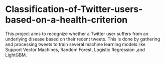 # Classification-of-Twitter-users-based-on-a-health-criterion
This project aims to recognize whether a Twitter user suffers from an underlying disease based on their recent tweets.
This is done by gathering and processing tweets to train several machine learning models like Support Vector Machines, Random Forest, Logistic
Regression ,and LightGBM.
